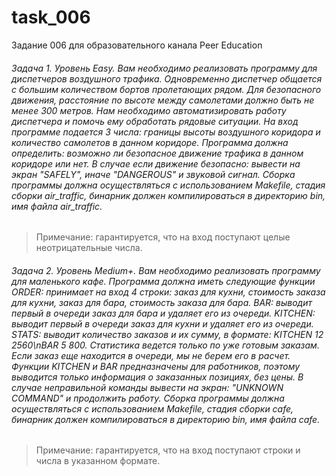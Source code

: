 # task_006
Задание 006 для образовательного канала Peer Education

###### Задача 1. Уровень Easy. Вам необходимо реализовать программу для диспетчеров воздушного трафика. Одновременно диспетчер общается с большим количеством бортов пролетающих рядом. Для безопасного движения, расстояние по высоте между самолетами должно быть не менее 300 метров. Нам необходимо автоматизировать работу диспетчера и помочь ему обработать рядовые ситуации. На вход программе подается 3 числа: границы высоты воздушного коридора и количество самолетов в данном коридоре. Программа должна определить: возможно ли безопасное движение трафика в данном коридоре или нет. В случае если движение безопасно: вывести на экран "SAFELY", иначе "DANGEROUS" и звуковой сигнал. Сборка программы должна осуществляться с использованием Makefile, стадия сборки air_traffic, бинарник должен компилироваться в директорию bin, имя файла air_traffic.

> Примечание: гарантируется, что на вход поступают целые неотрицательные числа.

###### Задача 2. Уровень Medium+. Вам необходимо реализовать программу для маленького кафе. Программа должна иметь следующие функции ORDER: принимает на вход 4 строки: заказ для кухни, стоимость заказа для кухни, заказ для бара, стоимость заказа для бара. BAR: выводит первый в очереди заказ для бара и удаляет его из очереди. KITCHEN: выводит первый в очереди заказ для кухни и удаляет его из очереди. STATS: выводит количество заказов и их сумму, в формате: KITCHEN 12 2560\nBAR 5 800. Статистика ведется только по уже готовым заказам. Если заказ еще находится в очереди, мы не берем его в расчет. Функции KITCHEN и BAR предназначены для работников, поэтому выводится только информация о заказанных позициях, без цены. В случае неправильной команды вывести на экран: "UNKNOWN COMMAND" и продолжить работу. Сборка программы должна осуществляться с использованием Makefile, стадия сборки cafe, бинарник должен компилироваться в директорию bin, имя файла cafe.

> Примечание: гарантируется, что на вход поступают строки и числа в указанном формате.
